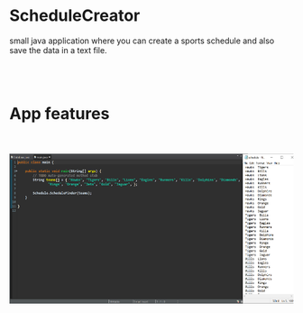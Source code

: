 # ScheduleCreator
small java application where you can create a  sports schedule and also save the data in a text file.


<br>
<br>
<h1>App features</h1>
<br>
<br>

<img src="images/d.png">
